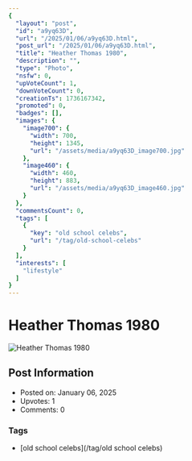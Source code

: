 ```yaml
---
{
  "layout": "post",
  "id": "a9yq63D",
  "url": "/2025/01/06/a9yq63D.html",
  "post_url": "/2025/01/06/a9yq63D.html",
  "title": "Heather Thomas 1980",
  "description": "",
  "type": "Photo",
  "nsfw": 0,
  "upVoteCount": 1,
  "downVoteCount": 0,
  "creationTs": 1736167342,
  "promoted": 0,
  "badges": [],
  "images": {
    "image700": {
      "width": 700,
      "height": 1345,
      "url": "/assets/media/a9yq63D_image700.jpg"
    },
    "image460": {
      "width": 460,
      "height": 883,
      "url": "/assets/media/a9yq63D_image460.jpg"
    }
  },
  "commentsCount": 0,
  "tags": [
    {
      "key": "old school celebs",
      "url": "/tag/old-school-celebs"
    }
  ],
  "interests": [
    "lifestyle"
  ]
}
---
```


# Heather Thomas 1980

![Heather Thomas 1980](/assets/media/a9yq63D_image700.jpg)

## Post Information

- Posted on: January 06, 2025
- Upvotes: 1
- Comments: 0

### Tags

- [old school celebs](/tag/old school celebs)
